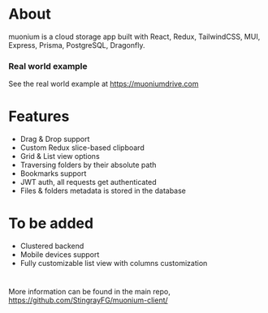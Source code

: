 # About

muonium is a cloud storage app built with React, Redux, TailwindCSS, MUI, Express, Prisma, PostgreSQL, Dragonfly.

### Real world example

See the real world example at https://muoniumdrive.com

# Features

- Drag & Drop support
- Custom Redux slice-based clipboard
- Grid & List view options
- Traversing folders by their absolute path
- Bookmarks support
- JWT auth, all requests get authenticated
- Files & folders metadata is stored in the database

# To be added

- Clustered backend
- Mobile devices support
- Fully customizable list view with columns customization

# 
More information can be found in the main repo, https://github.com/StingrayFG/muonium-client/
